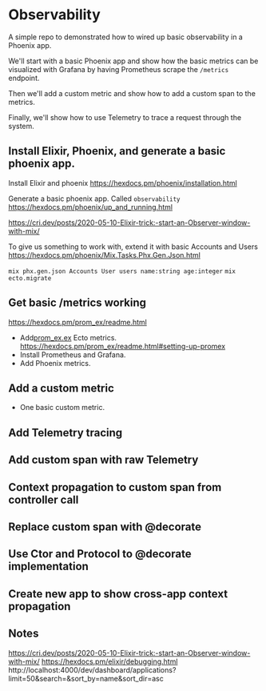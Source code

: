 # Observability
A simple repo to demonstrated how to wired up basic observability in a Phoenix app.

We'll start with a basic Phoenix app and show how the basic metrics can be visualized 
with Grafana by having Prometheus scrape the `/metrics` endpoint. 

Then we'll add a custom metric and show how to add a custom span to the metrics. 

Finally, we'll show how to use Telemetry to trace a request through the system.

## Install Elixir, Phoenix, and generate a basic phoenix app.

Install Elixir and phoenix
https://hexdocs.pm/phoenix/installation.html



Generate a basic phoenix app.  Called `observability`
https://hexdocs.pm/phoenix/up_and_running.html

https://cri.dev/posts/2020-05-10-Elixir-trick:-start-an-Observer-window-with-mix/

To give us something to work with, extend it with basic Accounts and Users
https://hexdocs.pm/phoenix/Mix.Tasks.Phx.Gen.Json.html

`mix phx.gen.json Accounts User users name:string age:integer`
`mix ecto.migrate`


## Get basic /metrics working
https://hexdocs.pm/prom_ex/readme.html
* Add[prom_ex.ex](lib%2Fobservability%2Fprom_ex.ex) Ecto metrics.
https://hexdocs.pm/prom_ex/readme.html#setting-up-promex
* Install Prometheus and Grafana.
* Add Phoenix metrics.

## Add a custom metric
* One basic custom metric.

## Add Telemetry tracing
## Add custom span with raw Telemetry
## Context propagation to custom span from controller call
## Replace custom span with @decorate 
## Use Ctor and Protocol to @decorate implementation
## Create new app to show cross-app context propagation


 ## Notes
https://cri.dev/posts/2020-05-10-Elixir-trick:-start-an-Observer-window-with-mix/
https://hexdocs.pm/elixir/debugging.html
http://localhost:4000/dev/dashboard/applications?limit=50&search=&sort_by=name&sort_dir=asc
